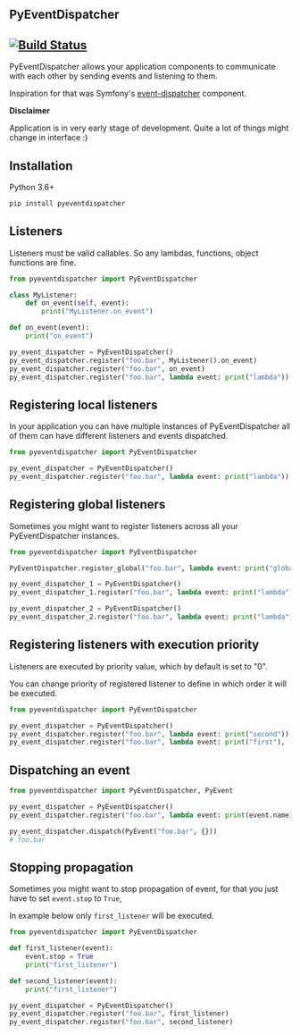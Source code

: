 PyEventDispatcher
---

[![Build Status](https://travis-ci.org/whisller/pyeventdispatcher.svg?branch=master)](https://travis-ci.org/whisller/pyeventdispatcher)
---

PyEventDispatcher allows your application components to communicate with each
other by sending events and listening to them.

Inspiration for that was Symfony's [event-dispatcher](https://symfony.com/doc/current/components/event_dispatcher.html) component.

**Disclaimer**

Application is in very early stage of development. Quite a lot of things might change in interface :)

## Installation
Python 3.6+

```bash
pip install pyeventdispatcher
```

## Listeners
Listeners must be valid callables. So any lambdas, functions, object functions are fine.

```python
from pyeventdispatcher import PyEventDispatcher

class MyListener:
    def on_event(self, event):
        print("MyListener.on_event")

def on_event(event):
    print("on_event")

py_event_dispatcher = PyEventDispatcher()
py_event_dispatcher.register("foo.bar", MyListener().on_event)
py_event_dispatcher.register("foo.bar", on_event)
py_event_dispatcher.register("foo.bar", lambda event: print("lambda"))
```

## Registering local listeners
In your application you can have multiple instances of PyEventDispatcher
all of them can have different listeners and events dispatched.

```python
from pyeventdispatcher import PyEventDispatcher

py_event_dispatcher = PyEventDispatcher()
py_event_dispatcher.register("foo.bar", lambda event: print("lambda"))
```

## Registering global listeners
Sometimes you might want to register listeners across all your PyEventDispatcher
instances.

```python
from pyeventdispatcher import PyEventDispatcher

PyEventDispatcher.register_global("foo.bar", lambda event: print("global listener"))

py_event_dispatcher_1 = PyEventDispatcher()
py_event_dispatcher_1.register("foo.bar", lambda event: print("lambda"))

py_event_dispatcher_2 = PyEventDispatcher()
py_event_dispatcher_2.register("foo.bar", lambda event: print("lambda"))
```

## Registering listeners with execution priority
Listeners are executed by priority value, which by default is set to "0".

You can change priority of registered listener to define in which order it will be executed.

```python
from pyeventdispatcher import PyEventDispatcher

py_event_dispatcher = PyEventDispatcher()
py_event_dispatcher.register("foo.bar", lambda event: print("second"))
py_event_dispatcher.register("foo.bar", lambda event: print("first"), -100)
```

## Dispatching an event

```python
from pyeventdispatcher import PyEventDispatcher, PyEvent

py_event_dispatcher = PyEventDispatcher()
py_event_dispatcher.register("foo.bar", lambda event: print(event.name))

py_event_dispatcher.dispatch(PyEvent("foo.bar", {}))
# foo.bar
```

## Stopping propagation
Sometimes you might want to stop propagation of event, for that you just have to set `event.stop` to `True`,

In example below only `first_listener` will be executed.

```python
from pyeventdispatcher import PyEventDispatcher

def first_listener(event):
    event.stop = True
    print("first_listener")

def second_listener(event):
    print("first_listener")

py_event_dispatcher = PyEventDispatcher()
py_event_dispatcher.register("foo.bar", first_listener)
py_event_dispatcher.register("foo.bar", second_listener)
```